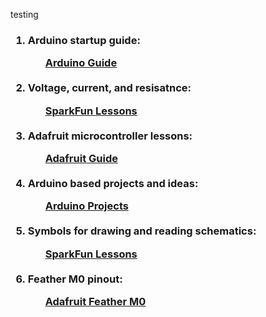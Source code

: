 testing
<h3><ol>
  <li>Arduino startup guide:</li>
      <ul style="list-style-type:none;">
      <li><a href="https://www.arduino.cc/en/Guide/ArduinoUno">Arduino Guide</a></li>
      </ul>
  <br>
  <li>Voltage, current, and resisatnce:</li>
      <ul style="list-style-type:none;">
      <li><a href="https://learn.sparkfun.com/tutorials/voltage-current-resistance-and-ohms-law/electricity-basics">SparkFun  Lessons</a></li>
      </ul>
  <br>
  <li>Adafruit microcontroller lessons:</li>
      <ul style="list-style-type:none;">
      <li><a href="https://learn.adafruit.com/lesson-0-getting-started/the-lessons">Adafruit Guide</a></li>
      </ul>
  <br>
  <li>Arduino based projects and ideas:</li>
      <ul style="list-style-type:none;">
      <li><a href="https://create.arduino.cc/projecthub">Arduino Projects</a></li>
      </ul>
  <br>
  <li>Symbols for drawing and reading schematics:</li>
      <ul style="list-style-type:none;">
      <li><a href="https://learn.sparkfun.com/tutorials/how-to-read-a-schematic/all">SparkFun Lessons</a></li>
      </ul>
  <br>
  <li>Feather M0 pinout:</li>
      <ul style="list-style-type:none;">
      <li><a href="https://cdn-learn.adafruit.com/assets/assets/000/046/243/original/adafruit_products_Feather_M0_Adalogger_v2.2-1.png?1504885273">Adafruit Feather M0</a></li>
      </ul>
</ol></h3>
